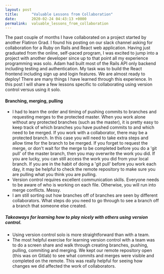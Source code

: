 ```yaml
---
layout: post
title:      "Valuable Lessons from Collaboration"
date:       2020-02-24 04:43:13 +0000
permalink:  valuable_lessons_from_collaboration
---
```



The past couple of months I have collaborated on a project started by another Flatiron Grad. I found his posting on our slack channel asking for collaboration for a Ruby on Rails and React web application. Having just graduated from the online, self-paced program, I was excited to jump into a project with another developer since up to that point all my experience programming was solo. Adam had built most of the Rails API only backend including testing and authentication. My task was to build the React frontend including sign up and login features.  We are almost ready to deploy!  There are many things I have learned through this experience. In this post I will share a few lessons specific to collaborating using version control versus using it solo.


#### Branching, merging, pulling
* I had to learn the order and timing of pushing commits to branches and requesting merges to the protected master. When you work alone without any protected branches (such as the master), it is pretty easy to keep track of which branches you have pushed commits to and which need to be merged.  If you work with a collaborator, there may be a protected branch. In this case you will need to take extra steps and allow time for the branch to be merged. If you forget to request the merge, or don't wait for the merge to be completed before you do a 'git pull' of the master branch, then you may overwrite the work you did. If you are lucky, you can still access the work you did from your local branch. If you are in the habit of doing a 'git pull' before you work each day, it may be helpful to check the remote repository to make sure you are pulling what you think you are pulling.
* Version control requires excellent communication skills. Everyone needs to be aware of who is working on each file. Otherwise, you will run into merge conflicts.  Messy.
* I am still sorting out how branches off of branches are seen by different collaborators. What steps do you need to go through to see a branch off a branch that someone else created.

##### Takeaways for learning how to play nicely with others using version control.
* Using version control solo is more straightforward than with a team.
* The most helpful exercise for learning version control with a team was to do a screen share and walk through creating branches, pushing, pulling, commiting and merging. We kept our remote repository open (this was on Gitlab) to see what commits and merges were visible and completed on the remote.  This was really helpful for seeing how changes we did affected the work of collaborators.


